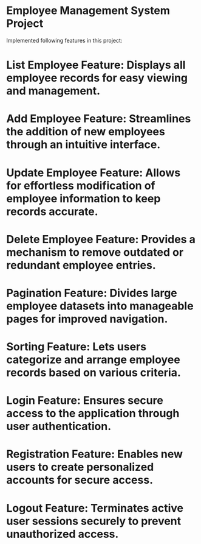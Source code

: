 # Employee Management System Project
Implemented following features in this project:

# List Employee Feature: Displays all employee records for easy viewing and management.

# Add Employee Feature: Streamlines the addition of new employees through an intuitive interface.

# Update Employee Feature: Allows for effortless modification of employee information to keep records accurate.

# Delete Employee Feature: Provides a mechanism to remove outdated or redundant employee entries.

# Pagination Feature: Divides large employee datasets into manageable pages for improved navigation.

# Sorting Feature: Lets users categorize and arrange employee records based on various criteria.

# Login Feature: Ensures secure access to the application through user authentication.

# Registration Feature: Enables new users to create personalized accounts for secure access.

# Logout Feature: Terminates active user sessions securely to prevent unauthorized access.

